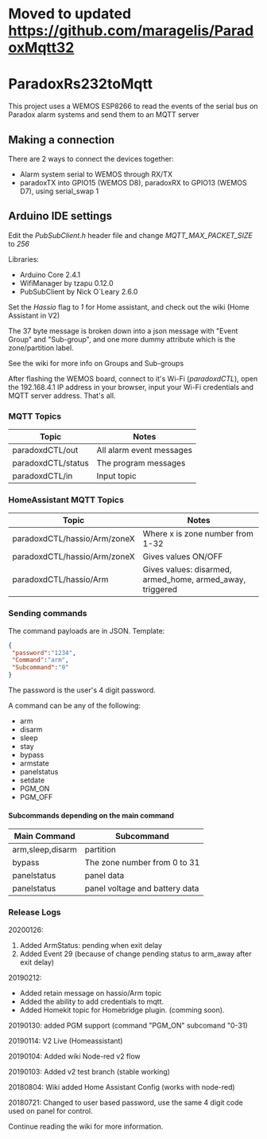 # Moved to updated  https://github.com/maragelis/ParadoxMqtt32

# ParadoxRs232toMqtt

This project uses a WEMOS ESP8266 to read the events of the serial bus on Paradox alarm systems and send them to an MQTT server

## Making a connection

There are 2 ways to connect the devices together:
- Alarm system serial to WEMOS through RX/TX<br>
- paradoxTX into GPIO15 (WEMOS D8), paradoxRX to GPIO13 (WEMOS D7), using serial_swap 1

## Arduino IDE settings

Edit the _PubSubClient.h_ header file and change _MQTT_MAX_PACKET_SIZE_ to _256_

Libraries:
- Arduino Core 2.4.1
- WifiManager by tzapu 0.12.0
- PubSubClient by Nick O`Leary 2.6.0

Set the _Hassio_ flag to _1_ for Home assistant, and check out the wiki (Home Assistant in V2)
        
The 37 byte message is broken down into a json message with "Event Group" and "Sub-group", and one more dummy attribute which is the zone/partition label.

See the wiki for more info on Groups and Sub-groups

After flashing the WEMOS board, connect to it's Wi-Fi (_paradoxdCTL_), open the 192.168.4.1 IP address in your browser, input your Wi-Fi credentials and MQTT server address. That's all.  

### MQTT Topics 

| Topic              | Notes                     |
|--------------------|---------------------------|
| paradoxdCTL/out    | All alarm event messages  |
| paradoxdCTL/status | The program messages      |
| paradoxdCTL/in     | Input topic               |

### HomeAssistant MQTT Topics

| Topic                        | Notes                                                     |
|------------------------------|-----------------------------------------------------------|
| paradoxdCTL/hassio/Arm/zoneX | Where x is zone number from 1-32                          |
| paradoxdCTL/hassio/Arm/zoneX | Gives values ON/OFF                                       |
| paradoxdCTL/hassio/Arm       | Gives values: disarmed, armed_home, armed_away, triggered |

### Sending commands

The command payloads are in JSON. Template:
```json
{
 "password":"1234",
 "Command":"arm",
 "Subcommand":"0"
}
```
The password is the user's 4 digit password.

A command can be any of the following:
- arm
- disarm
- sleep
- stay
- bypass
- armstate
- panelstatus
- setdate
- PGM_ON
- PGM_OFF
	
#### Subcommands depending on the main command
	
| Main Command     | Subcommand                     |
|------------------|--------------------------------|
| arm,sleep,disarm | partition                      |
| bypass           | The zone number from 0 to 31   |
| panelstatus      | panel data                     |
| panelstatus      | panel voltage and battery data |

### Release Logs

20200126: 
1. Added ArmStatus: pending when exit delay 
2. Added Event 29 (because of change pending status to arm_away after exit delay) 

20190212:
- Added retain message on hassio/Arm topic<br>
- Added the ability to add credentials to mqtt.<br>
- Added Homekit topic for Homebridge plugin. (comming soon). <br>	
	
20190130: added PGM support (command "PGM_ON" subcomand "0-31)
  
20190114: V2 Live (Homeassistant)

20190104: Added wiki Node-red v2 flow 

20190103: Added v2 test branch (stable working) 

20180804: Wiki added Home Assistant Config (works with node-red) 

20180721: Changed to user based password, use the same 4 digit code used on panel for control. 



Continue reading the wiki for more information.
